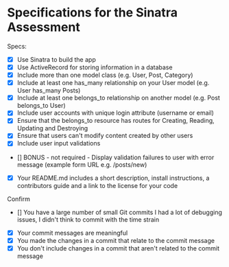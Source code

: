 # Specifications for the Sinatra Assessment

Specs:
- [x] Use Sinatra to build the app
- [x] Use ActiveRecord for storing information in a database
- [x] Include more than one model class (e.g. User, Post, Category)
- [x] Include at least one has_many relationship on your User model (e.g. User has_many Posts)
- [x] Include at least one belongs_to relationship on another model (e.g. Post belongs_to User)
- [x] Include user accounts with unique login attribute (username or email)
- [x] Ensure that the belongs_to resource has routes for Creating, Reading, Updating and Destroying
- [x] Ensure that users can't modify content created by other users
- [x] Include user input validations
- [] BONUS - not required - Display validation failures to user with error message (example form URL e.g. /posts/new)
- [x] Your README.md includes a short description, install instructions, a contributors guide and a link to the license for your code

Confirm
- [] You have a large number of small Git commits
I had a lot of debugging issues, I didn't think to commit with the time strain
- [x] Your commit messages are meaningful
- [x] You made the changes in a commit that relate to the commit message
- [x] You don't include changes in a commit that aren't related to the commit message
